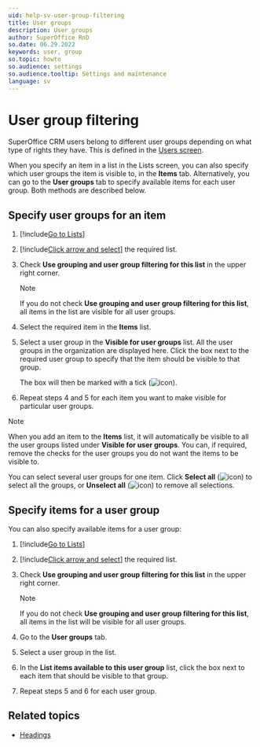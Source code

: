 ```yaml
---
uid: help-sv-user-group-filtering
title: User groups
description: User groups
author: SuperOffice RnD
so.date: 06.29.2022
keywords: user, group
so.topic: howto
so.audience: settings
so.audience.tooltip: Settings and maintenance
language: sv
---
```


# User group filtering

SuperOffice CRM users belong to different user groups depending on what type of rights they have. This is defined in the [Users screen][2].

When you specify an item in a list in the Lists screen, you can also specify which user groups the item is visible to, in the **Items** tab. Alternatively, you can go to the **User groups** tab to specify available items for each user group. Both methods are described below.

## Specify user groups for an item

1. [!include[Go to Lists](../includes/goto-lists.md)]

2. [!include[Click arrow and select](../includes/expand-list.md)] the required list.

3. Check **Use grouping and user group filtering for this list** in the upper right corner.

    > [!NOTE]
    > If you do not check **Use grouping and user group filtering for this list**, all items in the list are visible for all user groups.

4. Select the required item in the **Items** list.

5. Select a user group in the **Visible for user groups** list. All the user groups in the organization are displayed here. Click the box next to the required user group to specify that the item should be visible to that group.

    The box will then be marked with a tick (![icon][img2]).

6. Repeat steps 4 and 5 for each item you want to make visible for particular user groups.

> [!NOTE]
> When you add an item to the **Items** list, it will automatically be visible to all the user groups listed under **Visible for user groups**. You can, if required, remove the checks for the user groups you do not want the items to be visible to.

You can select several user groups for one item. Click **Select all** (![icon][img1]) to select all the groups, or **Unselect all** (![icon][img3]) to remove all selections.

## Specify items for a user group

You can also specify available items for a user group:

1. [!include[Go to Lists](../includes/goto-lists.md)]

2. [!include[Click arrow and select](../includes/expand-list.md)] the required list.

3. Check **Use grouping and user group filtering for this list** in the upper right corner.

    > [!NOTE]
    > If you do not check **Use grouping and user group filtering for this list**, all items in the list will be visible for all user groups.

4. Go to the **User groups** tab.

5. Select a user group in the list.

6. In the **List items available to this user group** list, click the box next to each item that should be visible to that group.

7. Repeat steps 5 and 6 for each user group.

## Related topics

* [Headings][1]

<!-- Referenced links -->
[1]: headings.md
[2]: ../../../user-management/learn/index.md

<!-- Referenced images -->
[img1]: ../../../../../media/icons/select-all.png
[img2]: ../../../../../media/icons/btn-selected.png
[img3]: ../../../../../media/icons/unselect-all.png

